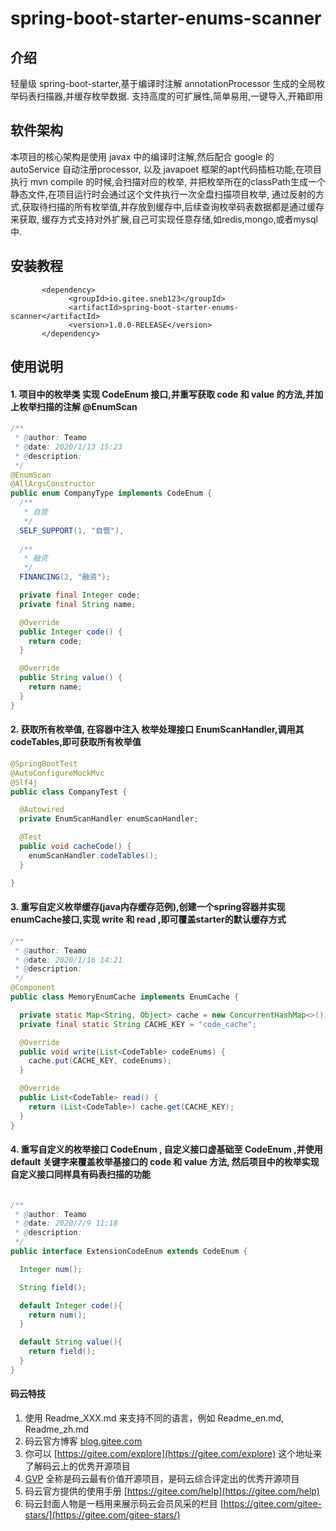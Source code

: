 # spring-boot-starter-enums-scanner

## 介绍
轻量级 spring-boot-starter,基于编译时注解 annotationProcessor 生成的全局枚举码表扫描器,并缓存枚举数据.
支持高度的可扩展性,简单易用,一键导入,开箱即用

## 软件架构
 本项目的核心架构是使用 javax 中的编译时注解,然后配合 google 的 autoService 自动注册processor,
 以及 javapoet 框架的apt代码插桩功能,在项目执行 mvn compile 的时候,会扫描对应的枚举,
 并把枚举所在的classPath生成一个静态文件,在项目运行时会通过这个文件执行一次全盘扫描项目枚举,
 通过反射的方式,获取待扫描的所有枚举值,并存放到缓存中,后续查询枚举码表数据都是通过缓存来获取,
 缓存方式支持对外扩展,自己可实现任意存储,如redis,mongo,或者mysql中.


## 安装教程

```mxml
       <dependency>
             <groupId>io.gitee.sneb123</groupId>
             <artifactId>spring-boot-starter-enums-scanner</artifactId>
             <version>1.0.0-RELEASE</version>
       </dependency>
```

## 使用说明

#### 1. 项目中的枚举类 实现 CodeEnum 接口,并重写获取 code 和 value 的方法,并加上枚举扫描的注解 @EnumScan
```java
/**
 * @author: Teamo
 * @date: 2020/1/13 15:23
 * @description:
 */
@EnumScan
@AllArgsConstructor
public enum CompanyType implements CodeEnum {
  /**
   * 自营
   */
  SELF_SUPPORT(1, "自营"),
  
  /**
   * 融资
   */
  FINANCING(2, "融资");

  private final Integer code;
  private final String name;

  @Override
  public Integer code() {
    return code;
  }

  @Override
  public String value() {
    return name;
  }
}
```


#### 2. 获取所有枚举值, 在容器中注入 枚举处理接口 EnumScanHandler,调用其codeTables,即可获取所有枚举值

```java
@SpringBootTest
@AutoConfigureMockMvc
@Slf4j
public class CompanyTest {

  @Autowired
  private EnumScanHandler enumScanHandler;

  @Test
  public void cacheCode() {
    enumScanHandler.codeTables();
  }

}
```

#### 3. 重写自定义枚举缓存(java内存缓存范例),创建一个spring容器并实现enumCache接口,实现 write 和 read ,即可覆盖starter的默认缓存方式

```java
/**
 * @author: Teamo
 * @date: 2020/1/16 14:21
 * @description:
 */
@Component
public class MemoryEnumCache implements EnumCache {

  private static Map<String, Object> cache = new ConcurrentHashMap<>();
  private final static String CACHE_KEY = "code_cache";

  @Override
  public void write(List<CodeTable> codeEnums) {
    cache.put(CACHE_KEY, codeEnums);
  }

  @Override
  public List<CodeTable> read() {
    return (List<CodeTable>) cache.get(CACHE_KEY);
  }
}
```

#### 4. 重写自定义的枚举接口 CodeEnum , 自定义接口虚基础至 CodeEnum ,并使用 default 关键字来覆盖枚举基接口的 code 和 value 方法, 然后项目中的枚举实现自定义接口同样具有码表扫描的功能

```java

/**
 * @author: Teamo
 * @date: 2020/7/9 11:18
 * @description:
 */
public interface ExtensionCodeEnum extends CodeEnum {

  Integer num();

  String field();

  default Integer code(){
    return num();
  }

  default String value(){
    return field();
  }
}

```

#### 码云特技

1.  使用 Readme\_XXX.md 来支持不同的语言，例如 Readme\_en.md, Readme\_zh.md
2.  码云官方博客 [blog.gitee.com](https://blog.gitee.com)
3.  你可以 [https://gitee.com/explore](https://gitee.com/explore) 这个地址来了解码云上的优秀开源项目
4.  [GVP](https://gitee.com/gvp) 全称是码云最有价值开源项目，是码云综合评定出的优秀开源项目
5.  码云官方提供的使用手册 [https://gitee.com/help](https://gitee.com/help)
6.  码云封面人物是一档用来展示码云会员风采的栏目 [https://gitee.com/gitee-stars/](https://gitee.com/gitee-stars/)
